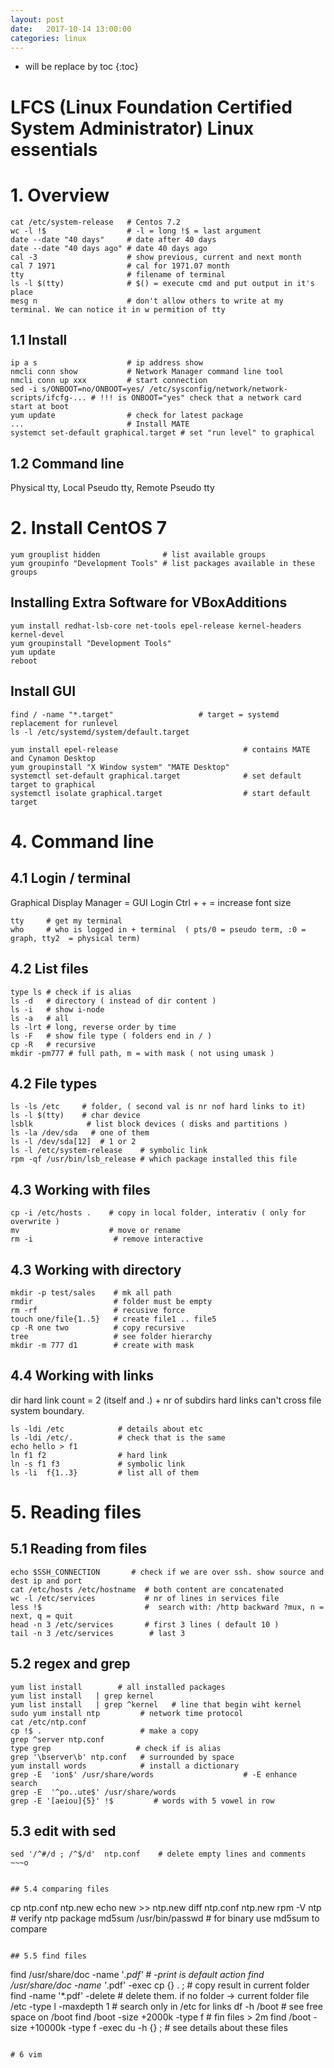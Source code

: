 ```yaml
---
layout: post
date:   2017-10-14 13:00:00
categories: linux
---
```

* will be replace by toc
{:toc}

# LFCS (Linux Foundation Certified System Administrator) Linux essentials

# 1. Overview

~~~
cat /etc/system-release   # Centos 7.2
wc -l !$                  # -l = long !$ = last argument
date --date "40 days"     # date after 40 days
date --date "40 days ago" # date 40 days ago
cal -3                    # show previous, current and next month
cal 7 1971                # cal for 1971.07 month
tty                       # filename of terminal
ls -l $(tty)              # $() = execute cmd and put output in it's place
mesg n                    # don't allow others to write at my terminal. We can notice it in w permition of tty
~~~

## 1.1 Install

~~~
ip a s                    # ip address show
nmcli conn show           # Network Manager command line tool
nmcli conn up xxx         # start connection 
sed -i s/ONBOOT=no/ONBOOT=yes/ /etc/sysconfig/network/network-scripts/ifcfg-... # !!! is ONBOOT="yes" check that a network card start at boot
yum update                # check for latest package 
...                       # Install MATE
systemct set-default graphical.target # set "run level" to graphical
~~~

## 1.2 Command line

Physical tty, Local Pseudo tty, Remote Pseudo tty

# 2. Install CentOS 7

~~~
yum grouplist hidden              # list available groups
yum groupinfo "Development Tools" # list packages available in these groups
~~~

## Installing Extra Software for VBoxAdditions

~~~
yum install redhat-lsb-core net-tools epel-release kernel-headers kernel-devel
yum groupinstall "Development Tools"
yum update
reboot
~~~

## Install GUI


~~~
find / -name "*.target"                   # target = systemd replacement for runlevel
ls -l /etc/systemd/system/default.target
~~~

~~~
yum install epel-release                            # contains MATE and Cynamon Desktop
yum groupinstall "X Window system" "MATE Desktop"
systemctl set-default graphical.target              # set default target to graphical
systemctl isolate graphical.target                  # start default target
~~~

# 4. Command line

## 4.1 Login / terminal

Graphical Display Manager = GUI Login
Ctrl + + = increase font size

~~~
tty     # get my terminal
who     # who is logged in + terminal  ( pts/0 = pseudo term, :0 = graph, tty2  = physical term)
~~~

## 4.2 List files

~~~
type ls # check if is alias
ls -d   # directory ( instead of dir content )
ls -i   # show i-node
ls -a   # all
ls -lrt # long, reverse order by time
ls -F   # show file type ( folders end in / )
cp -R   # recursive
mkdir -pm777 # full path, m = with mask ( not using umask )
~~~

## 4.2 File types

~~~
ls -ls /etc     # folder, ( second val is nr nof hard links to it)
ls -l $(tty)    # char device
lsblk            # list block devices ( disks and partitions )
ls -la /dev/sda   # one of them
ls -l /dev/sda[12]  # 1 or 2
ls -l /etc/system-release    # symbolic link
rpm -qf /usr/bin/lsb_release # which package installed this file 
~~~


## 4.3 Working with files

~~~
cp -i /etc/hosts .    # copy in local folder, interativ ( only for overwrite )
mv                    # move or rename
rm -i                  # remove interactive
~~~

## 4.3 Working with directory

~~~
mkdir -p test/sales    # mk all path
rmdir                  # folder must be empty
rm -rf                 # recusive force
touch one/file{1..5}   # create file1 .. file5
cp -R one two          # copy recursive 
tree                   # see folder hierarchy
mkdir -m 777 d1        # create with mask
~~~

## 4.4 Working with links

dir hard link count = 2 (itself and .) + nr of subdirs
hard links can't cross file system boundary.

~~~
ls -ldi /etc            # details about etc 
ls -ldi /etc/.          # check that is the same 
echo hello > f1
ln f1 f2                # hard link
ln -s f1 f3             # symbolic link
ls -li  f{1..3}         # list all of them
~~~

# 5. Reading files

## 5.1 Reading from files

~~~
echo $SSH_CONNECTION       # check if we are over ssh. show source and dest ip and port
cat /etc/hosts /etc/hostname  # both content are concatenated
wc -l /etc/services           # nr of lines in services file
less !$                       #  search with: /http backward ?mux, n = next, q = quit
head -n 3 /etc/services       # first 3 lines ( default 10 )
tail -n 3 /etc/services        # last 3
~~~

## 5.2 regex and grep

~~~
yum list install        # all installed packages
yum list install   | grep kernel
yum list install   | grep ^kernel   # line that begin wiht kernel
sudo yum install ntp         # network time protocol
cat /etc/ntp.conf
cp !$ .                      # make a copy
grep ^server ntp.conf
type grep                   # check if is alias
grep '\bserver\b' ntp.conf   # surrounded by space
yum install words            # install a dictionary
grep -E  'ion$' /usr/share/words                    # -E enhance search
grep -E  '^po..ute$' /usr/share/words 
grep -E '[aeiou]{5}' !$         # words with 5 vowel in row  
~~~

## 5.3 edit with sed

~~~
sed '/^#/d ; /^$/d'  ntp.conf    # delete empty lines and comments
~~~o


## 5.4 comparing files

~~~
cp ntp.conf ntp.new
echo new >> ntp.new
diff ntp.conf ntp.new
rpm -V ntp              # verify ntp package
md5sum /usr/bin/passwd   # for binary use md5sum to compare
~~~

## 5.5 find files

~~~
find /usr/share/doc -name  '*.pdf'     # -print is default action
find /usr/share/doc -name  '*.pdf'  -exec cp {} . \; # copy result in current folder
find -name '*.pdf'  -delete                          # delete them. if no folder -> current folder
file /etc -type l -maxdepth  1  # search only in /etc for links
df -h /boot                     # see free space on /boot
find /boot -size +2000k -type f # fin files > 2m
find /boot -size +10000k -type f -exec du -h {} \;   # see details about these files
~~~

# 6 vim

	
